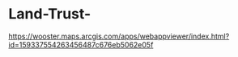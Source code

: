 # Land-Trust-
https://wooster.maps.arcgis.com/apps/webappviewer/index.html?id=159337554263456487c676eb5062e05f
